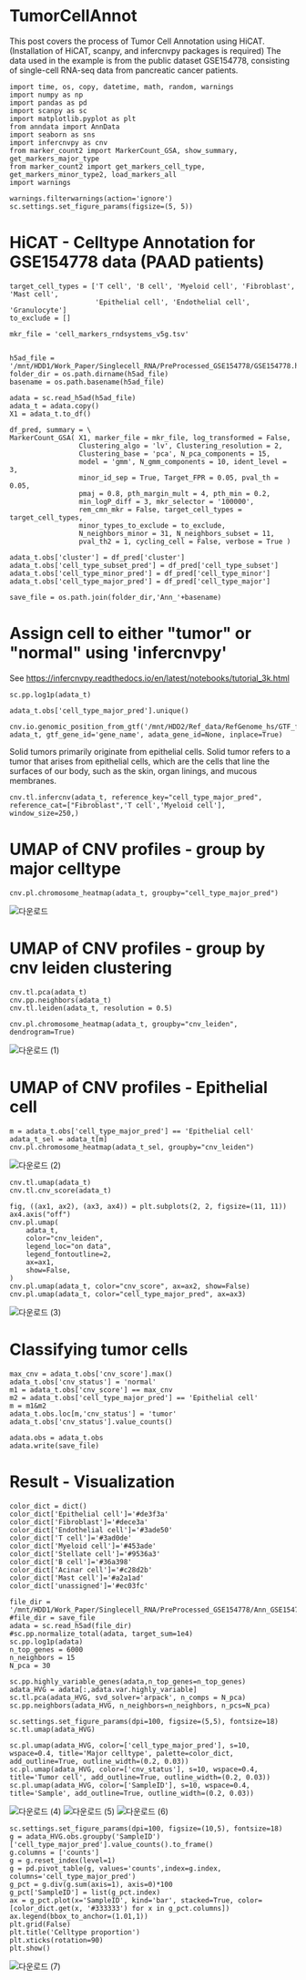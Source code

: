 # TumorCellAnnot
This post covers the process of Tumor Cell Annotation using HiCAT. (Installation of HiCAT, scanpy, and infercnvpy packages is required)
The data used in the example is from the public dataset GSE154778, consisting of single-cell RNA-seq data from pancreatic cancer patients.

```
import time, os, copy, datetime, math, random, warnings
import numpy as np
import pandas as pd
import scanpy as sc
import matplotlib.pyplot as plt
from anndata import AnnData
import seaborn as sns
import infercnvpy as cnv
from marker_count2 import MarkerCount_GSA, show_summary, get_markers_major_type
from marker_count2 import get_markers_cell_type, get_markers_minor_type2, load_markers_all
import warnings

warnings.filterwarnings(action='ignore')
sc.settings.set_figure_params(figsize=(5, 5))
```

# HiCAT - Celltype Annotation for GSE154778 data (PAAD patients)

```
target_cell_types = ['T cell', 'B cell', 'Myeloid cell', 'Fibroblast', 'Mast cell',
                     'Epithelial cell', 'Endothelial cell', 'Granulocyte']
to_exclude = []

mkr_file = 'cell_markers_rndsystems_v5g.tsv'
    

h5ad_file = '/mnt/HDD1/Work_Paper/Singlecell_RNA/PreProcessed_GSE154778/GSE154778.h5ad'
folder_dir = os.path.dirname(h5ad_file)
basename = os.path.basename(h5ad_file)

adata = sc.read_h5ad(h5ad_file)
adata_t = adata.copy()
X1 = adata_t.to_df()

df_pred, summary = \
MarkerCount_GSA( X1, marker_file = mkr_file, log_transformed = False, 
                 Clustering_algo = 'lv', Clustering_resolution = 2, 
                 Clustering_base = 'pca', N_pca_components = 15, 
                 model = 'gmm', N_gmm_components = 10, ident_level = 3, 
                 minor_id_sep = True, Target_FPR = 0.05, pval_th = 0.05, 
                 pmaj = 0.8, pth_margin_mult = 4, pth_min = 0.2, 
                 min_logP_diff = 3, mkr_selector = '100000', 
                 rem_cmn_mkr = False, target_cell_types = target_cell_types, 
                 minor_types_to_exclude = to_exclude, 
                 N_neighbors_minor = 31, N_neighbors_subset = 11, 
                 pval_th2 = 1, cycling_cell = False, verbose = True )

adata_t.obs['cluster'] = df_pred['cluster']
adata_t.obs['cell_type_subset_pred'] = df_pred['cell_type_subset']
adata_t.obs['cell_type_minor_pred'] = df_pred['cell_type_minor']
adata_t.obs['cell_type_major_pred'] = df_pred['cell_type_major']

save_file = os.path.join(folder_dir,'Ann_'+basename)
```

# Assign cell to either "tumor" or "normal" using 'infercnvpy'
See https://infercnvpy.readthedocs.io/en/latest/notebooks/tutorial_3k.html

```
sc.pp.log1p(adata_t)
```

```
adata_t.obs['cell_type_major_pred'].unique()
```

```
cnv.io.genomic_position_from_gtf('/mnt/HDD2/Ref_data/RefGenome_hs/GTF_for_InferCNV.gtf', adata_t, gtf_gene_id='gene_name', adata_gene_id=None, inplace=True)
```

Solid tumors primarily originate from epithelial cells. Solid tumor refers to a tumor that arises from epithelial cells, which are the cells that line the surfaces of our body, such as the skin, organ linings, and mucous membranes.

```
cnv.tl.infercnv(adata_t, reference_key="cell_type_major_pred", reference_cat=["Fibroblast",'T cell','Myeloid cell'], window_size=250,)
```

# UMAP of CNV profiles - group by major celltype
```
cnv.pl.chromosome_heatmap(adata_t, groupby="cell_type_major_pred")
```
![다운로드](https://github.com/JoonghoLee/TumorCellAnnot/assets/35910715/4bdb9ead-de3a-4cfd-beba-897e235e4fe9)

# UMAP of CNV profiles - group by cnv leiden clustering
```
cnv.tl.pca(adata_t)
cnv.pp.neighbors(adata_t)
cnv.tl.leiden(adata_t, resolution = 0.5)
```
```
cnv.pl.chromosome_heatmap(adata_t, groupby="cnv_leiden", dendrogram=True)
```
![다운로드 (1)](https://github.com/JoonghoLee/TumorCellAnnot/assets/35910715/3882d3e6-f0f7-4a0c-ac2b-7432e4414ab3)

# UMAP of CNV profiles - Epithelial cell
```
m = adata_t.obs['cell_type_major_pred'] == 'Epithelial cell'
adata_t_sel = adata_t[m]
cnv.pl.chromosome_heatmap(adata_t_sel, groupby="cnv_leiden")
```
![다운로드 (2)](https://github.com/JoonghoLee/TumorCellAnnot/assets/35910715/ef549314-1283-475b-a257-e0f3813076cb)

```
cnv.tl.umap(adata_t)
cnv.tl.cnv_score(adata_t)
```
```
fig, ((ax1, ax2), (ax3, ax4)) = plt.subplots(2, 2, figsize=(11, 11))
ax4.axis("off")
cnv.pl.umap(
    adata_t,
    color="cnv_leiden",
    legend_loc="on data",
    legend_fontoutline=2,
    ax=ax1,
    show=False,
)
cnv.pl.umap(adata_t, color="cnv_score", ax=ax2, show=False)
cnv.pl.umap(adata_t, color="cell_type_major_pred", ax=ax3)
```
![다운로드 (3)](https://github.com/JoonghoLee/TumorCellAnnot/assets/35910715/b82746e4-7c3f-4b1a-a18e-7239ab35bedb)

# Classifying tumor cells
```
max_cnv = adata_t.obs['cnv_score'].max()
adata_t.obs['cnv_status'] = 'normal'
m1 = adata_t.obs['cnv_score'] == max_cnv
m2 = adata_t.obs['cell_type_major_pred'] == 'Epithelial cell'
m = m1&m2
adata_t.obs.loc[m,'cnv_status'] = 'tumor'
adata_t.obs['cnv_status'].value_counts()
```
```
adata.obs = adata_t.obs
adata.write(save_file)
```
# Result - Visualization

```
color_dict = dict()
color_dict['Epithelial cell']='#de3f3a'
color_dict['Fibroblast']='#dece3a'
color_dict['Endothelial cell']='#3ade50'
color_dict['T cell']='#3ad0de'
color_dict['Myeloid cell']='#453ade'
color_dict['Stellate cell']='#9536a3'
color_dict['B cell']='#36a398'
color_dict['Acinar cell']='#c28d2b'
color_dict['Mast cell']='#a2a1ad'
color_dict['unassigned']='#ec03fc'
```
```
file_dir = '/mnt/HDD1/Work_Paper/Singlecell_RNA/PreProcessed_GSE154778/Ann_GSE154778.h5ad'
#file_dir = save_file
adata = sc.read_h5ad(file_dir)
#sc.pp.normalize_total(adata, target_sum=1e4)
sc.pp.log1p(adata)
n_top_genes = 6000
n_neighbors = 15
N_pca = 30

sc.pp.highly_variable_genes(adata,n_top_genes=n_top_genes)
adata_HVG = adata[:,adata.var.highly_variable]
sc.tl.pca(adata_HVG, svd_solver='arpack', n_comps = N_pca)
sc.pp.neighbors(adata_HVG, n_neighbors=n_neighbors, n_pcs=N_pca)

sc.settings.set_figure_params(dpi=100, figsize=(5,5), fontsize=18)
sc.tl.umap(adata_HVG)
```
```
sc.pl.umap(adata_HVG, color=['cell_type_major_pred'], s=10, wspace=0.4, title='Major celltype', palette=color_dict, add_outline=True, outline_width=(0.2, 0.03))
sc.pl.umap(adata_HVG, color=['cnv_status'], s=10, wspace=0.4, title='Tumor cell', add_outline=True, outline_width=(0.2, 0.03))
sc.pl.umap(adata_HVG, color=['SampleID'], s=10, wspace=0.4, title='Sample', add_outline=True, outline_width=(0.2, 0.03))
```
![다운로드 (4)](https://github.com/JoonghoLee/TumorCellAnnot/assets/35910715/3a6e4860-67db-4064-9d3c-dabadfd70482)
![다운로드 (5)](https://github.com/JoonghoLee/TumorCellAnnot/assets/35910715/d5fe8641-28ad-4d03-a0d1-4516579d6022)
![다운로드 (6)](https://github.com/JoonghoLee/TumorCellAnnot/assets/35910715/ed878c70-6a7f-4661-8838-7cf42d28cd48)

```
sc.settings.set_figure_params(dpi=100, figsize=(10,5), fontsize=18)
g = adata_HVG.obs.groupby('SampleID')['cell_type_major_pred'].value_counts().to_frame()
g.columns = ['counts']
g = g.reset_index(level=1)
g = pd.pivot_table(g, values='counts',index=g.index, columns='cell_type_major_pred')
g_pct = g.div(g.sum(axis=1), axis=0)*100
g_pct['SampleID'] = list(g_pct.index)
ax = g_pct.plot(x='SampleID', kind='bar', stacked=True, color=[color_dict.get(x, '#333333') for x in g_pct.columns])
ax.legend(bbox_to_anchor=(1.01,1))
plt.grid(False)
plt.title('Celltype proportion')
plt.xticks(rotation=90)
plt.show()
```
![다운로드 (7)](https://github.com/JoonghoLee/TumorCellAnnot/assets/35910715/0e259c14-1889-412f-84d2-6c0918e9f641)














